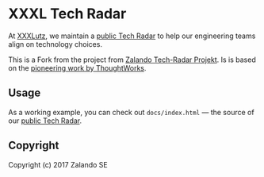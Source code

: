 # XXXL Tech Radar

At [XXXLutz](https://www.xxxlutz.at/), we maintain a [public Tech Radar](https://xxxlutz.github.io/tech-radar/) to help our engineering teams align on technology choices. 

This is a Fork from the project from [Zalando Tech-Radar Projekt](https://github.com/zalando/tech-radar).
Is is based on the [pioneering work by ThoughtWorks](https://www.thoughtworks.com/radar).

## Usage
As a working example, you can check out `docs/index.html` &mdash; the source of our [public Tech
Radar](http://zalando.github.io/tech-radar/).

## Copyright
Copyright (c) 2017 Zalando SE

